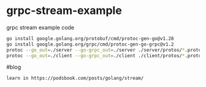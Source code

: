 # grpc-stream-example
grpc stream example code

```bash
go install google.golang.org/protobuf/cmd/protoc-gen-go@v1.28
go install google.golang.org/grpc/cmd/protoc-gen-go-grpc@v1.2
protoc --go_out=./server --go-grpc_out=./server ./server/protos/*.proto
protoc --go_out=./client --go-grpc_out=./client ./client/protos/*.proto
```

#blog

`learn in https://podsbook.com/posts/golang/stream/`
